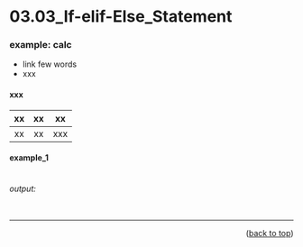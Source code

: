 <a name="topage"></a>

# 03.03_If-elif-Else_Statement


### example: calc

* link few words
* xxx

#### xxx
| xx | xx | xx | 
| :-: | :-: |  :-: | 
| xx | xx | xxx  |

#### example_1

```
```

###### output: 

```
```


----

<p align="right">(<a href="#topage">back to top</a>)</p>
<br/>
